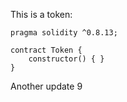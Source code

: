 This is a token: 

```
pragma solidity ^0.8.13;

contract Token {
    constructor() { }
}

```

Another update 9